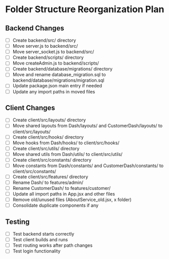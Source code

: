 # Folder Structure Reorganization Plan

## Backend Changes
- [ ] Create backend/src/ directory
- [ ] Move server.js to backend/src/
- [ ] Move server_socket.js to backend/src/
- [ ] Create backend/scripts/ directory
- [ ] Move createAdmin.js to backend/scripts/
- [ ] Create backend/database/migrations/ directory
- [ ] Move and rename database_migration.sql to backend/database/migrations/migration.sql
- [ ] Update package.json main entry if needed
- [ ] Update any import paths in moved files

## Client Changes
- [ ] Create client/src/layouts/ directory
- [ ] Move shared layouts from Dash/layouts/ and CustomerDash/layouts/ to client/src/layouts/
- [ ] Create client/src/hooks/ directory
- [ ] Move hooks from Dash/hooks/ to client/src/hooks/
- [ ] Create client/src/utils/ directory
- [ ] Move shared utils from Dash/utils/ to client/src/utils/
- [ ] Create client/src/constants/ directory
- [ ] Move constants from Dash/constants/ and CustomerDash/constants/ to client/src/constants/
- [ ] Create client/src/features/ directory
- [ ] Rename Dash/ to features/admin/
- [ ] Rename CustomerDash/ to features/customer/
- [ ] Update all import paths in App.jsx and other files
- [ ] Remove old/unused files (AboutService_old.jsx, x folder)
- [ ] Consolidate duplicate components if any

## Testing
- [ ] Test backend starts correctly
- [ ] Test client builds and runs
- [ ] Test routing works after path changes
- [ ] Test login functionality
